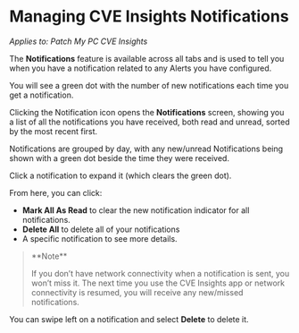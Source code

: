 # Managing CVE Insights Notifications

_Applies to: Patch My PC CVE Insights_

The **Notifications** feature is available across all tabs and is used to tell you when you have a notification related to any Alerts you have configured.

You will see a green dot with the number of new notifications each time you get a notification.

Clicking the Notification icon opens the **Notifications** screen, showing you a list of all the notifications you have received, both read and unread, sorted by the most recent first.

Notifications are grouped by day, with any new/unread Notifications  being shown with a green dot beside the time they were received.

Click a notification to expand it (which clears the green dot).

From here, you can click:

* **Mark All As Read** to clear the new notification indicator for all notifications.
* **Delete All** to delete all of your notifications
* A specific notification to see more details.

<blockquote class="wp-block-quote">
<p>**Note**</p>
<p>If you don’t have network connectivity when a notification is sent, you won’t miss it. The next time you use the CVE Insights app or network connectivity is resumed, you will receive any new/missed notifications.</p>
</blockquote>

&#x20;You can swipe left on a notification and select **Delete** to delete it.